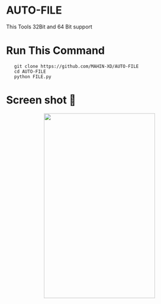 # AUTO-FILE
This Tools 32Bit and 64 Bit support

# Run This Command
       git clone https://github.com/MAHIN-XD/AUTO-FILE
       cd AUTO-FILE
       python FILE.py


# Screen shot 💉

<p align="center">
<img src='SS/Screenshot_2023-03-26-20-27-11-933_com.termux.jpg' style="height:500px;width:300px;" >
</p>
